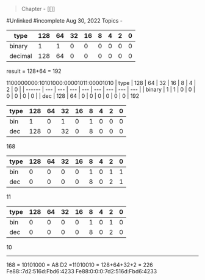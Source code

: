 >Chapter - [[]]

#Unlinked 
#incomplete 
Aug 30, 2022
Topics - 

| type    | 128 | 64  | 32  | 16  | 8   | 4   | 2   | 0   |
| ------- | --- | --- | --- | --- | --- | --- | --- | --- |
| binary  | 1   | 1   | 0   | 0   | 0   | 0   | 0   | 0   |
| decimal | 128 | 64  | 0   | 0   | 0   | 0   | 0   | 0   |
result = 128+64 = 192

1100000000:10101000:00001011:00001010
| type   | 128 | 64  | 32  | 16  | 8   | 4   | 2   | 0   |
| ------ | --- | --- | --- | --- | --- | --- | --- | --- |
| binary | 1   | 1   | 0   | 0   | 0   | 0   | 0   | 0   |
| dec    | 128 | 64  | 0   | 0   | 0   | 0   | 0   | 0   |
192

| type | 128 | 64  | 32  | 16  | 8   | 4   | 2   | 0   |
| ---- | --- | --- | --- | --- | --- | --- | --- | --- |
| bin  | 1   | 0   | 1   | 0   | 1   | 0   | 0   | 0   |
| dec  | 128 | 0   | 32  | 0   | 8   | 0   | 0   | 0   |
168

| type | 128 | 64  | 32  | 16  | 8   | 4   | 2   | 0   |
| ---- | --- | --- | --- | --- | --- | --- | --- | --- |
| bin  | 0   | 0   | 0   | 0   | 1   | 0   | 1   | 1   |
| dec  | 0   | 0   | 0   | 0   | 8   | 0   | 2   | 1   |
11

| type | 128 | 64  | 32  | 16  | 8   | 4   | 2   | 0   |
| ---- | --- | --- | --- | --- | --- | --- | --- | --- |
| bin  | 0   | 0   | 0   | 0   | 1   | 0   | 1   | 0   |
| dec  | 0   | 0   | 0   | 0   | 8   | 0   | 2   | 0   |
10
 
---

168 = 10101000 = A8
D2 =11010010 = 128+64+32+2 = 226
Fe88::7d2:516d:Fbd6:4233
Fe88:0:0:0:7d2:516d:Fbd6:4233 